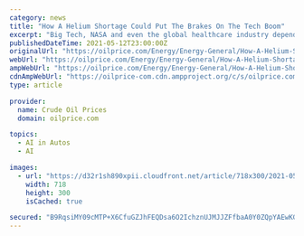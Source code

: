 ```yaml
---
category: news
title: "How A Helium Shortage Could Put The Brakes On The Tech Boom"
excerpt: "Big Tech, NASA and even the global healthcare industry depend on a critical gas, and it could be heading for a major supply shortage"
publishedDateTime: 2021-05-12T23:00:00Z
originalUrl: "https://oilprice.com/Energy/Energy-General/How-A-Helium-Shortage-Could-Put-The-Brakes-On-The-Tech-Boom.html"
webUrl: "https://oilprice.com/Energy/Energy-General/How-A-Helium-Shortage-Could-Put-The-Brakes-On-The-Tech-Boom.html"
ampWebUrl: "https://oilprice.com/Energy/Energy-General/How-A-Helium-Shortage-Could-Put-The-Brakes-On-The-Tech-Boom.amp.html"
cdnAmpWebUrl: "https://oilprice-com.cdn.ampproject.org/c/s/oilprice.com/Energy/Energy-General/How-A-Helium-Shortage-Could-Put-The-Brakes-On-The-Tech-Boom.amp.html"
type: article

provider:
  name: Crude Oil Prices
  domain: oilprice.com

topics:
  - AI in Autos
  - AI

images:
  - url: "https://d32r1sh890xpii.cloudfront.net/article/718x300/2021-05-12_cqpknqtdhx.jpg"
    width: 718
    height: 300
    isCached: true

secured: "B9RqsiMY09cMTP+X6CfuGZJhFEQDsa6O2IchznUJMJJZFfbaA0Y0ZQpYAEwKG3r+jmBYcsPBRwSguAk6PBhuIIgWB6jGxRLHzPTGOLcAbQnwQt2jw9zAUO17BNPHgHk3INVbPh6nIFkP2tN3jvcB7M7ZXjoJoW/e3BZwNUNpKtSWh2M0g8nS8x/jtwW6UeNbEsypX/JSgsJ7mVycK4KZ4JfUPBRjlEpTjXQvb+ErbU3XA1tUvZ05JT8B/MPpXRPEcQoGqOV7MjWtvVzXn4ti4bM47qoITr8M4lRI+dd2H6+/L8DqESFFGxNPbeF8UMpaMWI/ootTVC+GbwiVb5tU2o0ofCiaNZqdMEIdMbZzj7E=;O/r1T9hmGGK1xQcjRy2Glw=="
---
```


